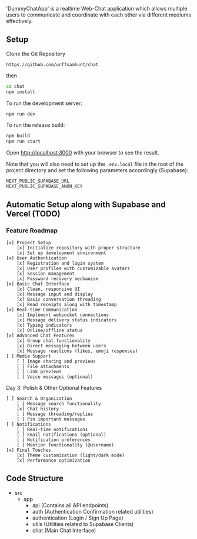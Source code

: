 'DummyChatApp' is a realtime Web-Chat application which allows multiple users to communicate and coordinate with each other via different mediums effectively. 

## Setup 

Clone the Git Repository

`https://github.com/urffsamhunt/chat`

then

```bash
cd chat
npm install
```

To run the development server:
```bash
npm run dev
```
To run the release build:
```bash
npm build
npm run start
```

Open [http://localhost:3000](http://localhost:3000) with your browser to see the result.

Note that you will also need to set up the `.env.local` file in the root of the project directory and set the following parameters accordingly (Supabase):

```env
NEXT_PUBLIC_SUPABASE_URL
NEXT_PUBLIC_SUPABASE_ANON_KEY
```

## Automatic Setup along with Supabase and Vercel (TODO)


### Feature Roadmap
    [x] Project Setup
        [x] Initialize repository with proper structure
        [x] Set up development environment
    [x] User Authentication
        [x] Registration and login system
        [x] User profiles with customizable avatars
        [x] Session management
        [x] Password recovery mechanism
    [x] Basic Chat Interface
        [x] Clean, responsive UI
        [x] Message input and display
        [x] Basic conversation threading
        [x] Read receipts along with timestamp
    [x] Real-time Communication
        [x] Implement websocket connections
        [x] Message delivery status indicators
        [x] Typing indicators
        [x] Online/offline status
    [x] Advanced Chat Features
        [x] Group chat functionality
        [x] Direct messaging between users
        [x] Message reactions (likes, emoji responses)
    [ ] Media Support
        [ ] Image sharing and previews
        [ ] File attachments
        [ ] Link previews
        [ ] Voice messages (optional)

Day 3: Polish & Other Optional Features

    [ ] Search & Organization
        [ ] Message search functionality
        [x] Chat history
        [ ] Message threading/replies
        [ ] Pin important messages
    [ ] Notifications
        [ ] Real-time notifications
        [ ] Email notifications (optional)
        [ ] Notification preferences
        [ ] Mention functionality (@username)
    [x] Final Touches
        [x] Theme customization (light/dark mode)
        [x] Performance optimization

## Code Structure

- src
    - app
        - api (Contains all API endpoints)
        - auth (Authentication Confirmation related utilities)
        - authentication (Login / Sign Up Page)
        - utils (Utilities related to Supabase Clients)
        - chat (Main Chat Interface)

